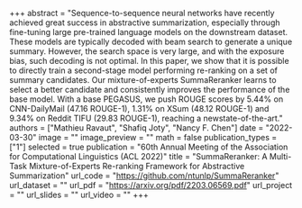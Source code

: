 +++
abstract = "Sequence-to-sequence neural networks have recently achieved great success in abstractive summarization, especially through fine-tuning large pre-trained language models on the downstream dataset. These models are typically decoded with beam search to generate a unique summary. However, the search space is very large, and with the exposure bias, such decoding is not optimal. In this paper, we show that it is possible to directly train a second-stage model performing re-ranking on a set of summary candidates. Our mixture-of-experts SummaReranker learns to select a better candidate and consistently improves the performance of the base model. With a base PEGASUS, we push ROUGE scores by 5.44% on CNN-DailyMail (47.16 ROUGE-1), 1.31% on XSum (48.12 ROUGE-1) and 9.34% on Reddit TIFU (29.83 ROUGE-1), reaching a newstate-of-the-art." 
authors = ["Mathieu Ravaut", "Shafiq Joty", "Nancy F. Chen"]
date = "2022-03-30"
image = ""
image_preview = ""
math = false
publication_types = ["1"]
selected = true
publication = "60th Annual Meeting of the Association for Computational Linguistics (ACL 2022)"
title = "SummaReranker: A Multi-Task Mixture-of-Experts Re-ranking Framework for Abstractive Summarization"
url_code = "https://github.com/ntunlp/SummaReranker"
url_dataset = ""
url_pdf = "https://arxiv.org/pdf/2203.06569.pdf"
url_project = ""
url_slides = ""
url_video = ""
+++ 